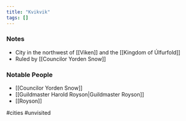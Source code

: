 ```yaml
---
title: "Kvikvik"
tags: []
---
```


### Notes

- City in the northwest of [[Viken]] and the [[Kingdom of Úlfurfold]]
- Ruled by [[Councilor Yorden Snow]]

### Notable People

- [[Councilor Yorden Snow]]
- [[Guildmaster Harold Royson|Guildmaster Royson]]
- [[Royson]]

#cities #unvisited 